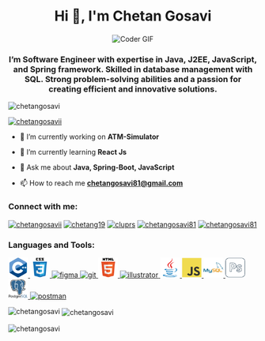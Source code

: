 
<h1 align="center">Hi 👋, I'm Chetan Gosavi</h1>
<div  align="center" ><img align="center" alt="Coder GIF" height=250 width=350 src="https://cdn.dribbble.com/users/1187836/screenshots/6539429/programer.gif" /></div>
<h3 align="center">I’m Software Engineer with expertise in Java, J2EE, JavaScript, and Spring framework. Skilled in database management with SQL. Strong problem-solving abilities and a passion for creating efficient and innovative solutions.</h3>


<p align="left"> <img src="https://komarev.com/ghpvc/?username=chetangosavi&label=Profile%20views&color=0e75b6&style=flat" alt="chetangosavi" /> </p>

<p align="left"> <a href="https://twitter.com/chetangosavii" target="blank"><img src="https://img.shields.io/twitter/follow/chetangosavii?logo=twitter&style=for-the-badge" alt="chetangosavii" /></a> </p>

- 🔭 I’m currently working on **ATM-Simulator**

- 🌱 I’m currently learning **React Js**
  
- 💬 Ask me about **Java, Spring-Boot, JavaScript**

- 📫 How to reach me **chetangosavi81@gmail.com**

<h3 align="left">Connect with me:</h3>
<p align="left">
<a href="https://twitter.com/chetangosavii" target="blank"><img align="center" src="https://raw.githubusercontent.com/rahuldkjain/github-profile-readme-generator/master/src/images/icons/Social/twitter.svg" alt="chetangosavii" height="30" width="40" /></a>
<a href="https://linkedin.com/in/chetang19" target="blank"><img align="center" src="https://raw.githubusercontent.com/rahuldkjain/github-profile-readme-generator/master/src/images/icons/Social/linked-in-alt.svg" alt="chetang19" height="30" width="40" /></a>
<a href="https://instagram.com/cluprs" target="blank"><img align="center" src="https://raw.githubusercontent.com/rahuldkjain/github-profile-readme-generator/master/src/images/icons/Social/instagram.svg" alt="cluprs" height="30" width="40" /></a>
<a href="https://www.hackerrank.com/chetangosavi81" target="blank"><img align="center" src="https://raw.githubusercontent.com/rahuldkjain/github-profile-readme-generator/master/src/images/icons/Social/hackerrank.svg" alt="chetangosavi81" height="30" width="40" /></a>
<a href="https://www.leetcode.com/chetangosavi81" target="blank"><img align="center" src="https://raw.githubusercontent.com/rahuldkjain/github-profile-readme-generator/master/src/images/icons/Social/leet-code.svg" alt="chetangosavi81" height="30" width="40" /></a>
</p>

<h3 align="left">Languages and Tools:</h3>
<p align="left"> <a href="https://www.w3schools.com/cpp/" target="_blank" rel="noreferrer"> <img src="https://raw.githubusercontent.com/devicons/devicon/master/icons/cplusplus/cplusplus-original.svg" alt="cplusplus" width="40" height="40"/> </a> <a href="https://www.w3schools.com/css/" target="_blank" rel="noreferrer"> <img src="https://raw.githubusercontent.com/devicons/devicon/master/icons/css3/css3-original-wordmark.svg" alt="css3" width="40" height="40"/> </a> <a href="https://www.figma.com/" target="_blank" rel="noreferrer"> <img src="https://www.vectorlogo.zone/logos/figma/figma-icon.svg" alt="figma" width="40" height="40"/> </a> <a href="https://git-scm.com/" target="_blank" rel="noreferrer"> <img src="https://www.vectorlogo.zone/logos/git-scm/git-scm-icon.svg" alt="git" width="40" height="40"/> </a> <a href="https://www.w3.org/html/" target="_blank" rel="noreferrer"> <img src="https://raw.githubusercontent.com/devicons/devicon/master/icons/html5/html5-original-wordmark.svg" alt="html5" width="40" height="40"/> </a> <a href="https://www.adobe.com/in/products/illustrator.html" target="_blank" rel="noreferrer"> <img src="https://www.vectorlogo.zone/logos/adobe_illustrator/adobe_illustrator-icon.svg" alt="illustrator" width="40" height="40"/> </a> <a href="https://www.java.com" target="_blank" rel="noreferrer"> <img src="https://raw.githubusercontent.com/devicons/devicon/master/icons/java/java-original.svg" alt="java" width="40" height="40"/> </a> <a href="https://developer.mozilla.org/en-US/docs/Web/JavaScript" target="_blank" rel="noreferrer"> <img src="https://raw.githubusercontent.com/devicons/devicon/master/icons/javascript/javascript-original.svg" alt="javascript" width="40" height="40"/> </a> <a href="https://www.mysql.com/" target="_blank" rel="noreferrer"> <img src="https://raw.githubusercontent.com/devicons/devicon/master/icons/mysql/mysql-original-wordmark.svg" alt="mysql" width="40" height="40"/> </a> <a href="https://www.photoshop.com/en" target="_blank" rel="noreferrer"> <img src="https://raw.githubusercontent.com/devicons/devicon/master/icons/photoshop/photoshop-line.svg" alt="photoshop" width="40" height="40"/> </a> <a href="https://www.postgresql.org" target="_blank" rel="noreferrer"> <img src="https://raw.githubusercontent.com/devicons/devicon/master/icons/postgresql/postgresql-original-wordmark.svg" alt="postgresql" width="40" height="40"/> </a> <a href="https://postman.com" target="_blank" rel="noreferrer"> <img src="https://www.vectorlogo.zone/logos/getpostman/getpostman-icon.svg" alt="postman" width="40" height="40"/> </a> </p>

<p><img align="left" src="https://github-readme-stats.vercel.app/api/top-langs?username=chetangosavi&show_icons=true&locale=en&layout=compact" alt="chetangosavi" /></p>

<p>&nbsp;<img align="center" src="https://github-readme-stats.vercel.app/api?username=chetangosavi&show_icons=true&locale=en" alt="chetangosavi" /></p>

<p><img align="center" src="https://github-readme-streak-stats.herokuapp.com/?user=chetangosavi&" alt="chetangosavi" /></p>
